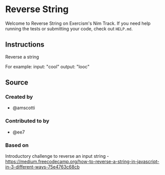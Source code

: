 # Reverse String

Welcome to Reverse String on Exercism's Nim Track.
If you need help running the tests or submitting your code, check out `HELP.md`.

## Instructions

Reverse a string

For example:
input: "cool"
output: "looc"

## Source

### Created by

- @amscotti

### Contributed to by

- @ee7

### Based on

Introductory challenge to reverse an input string - https://medium.freecodecamp.org/how-to-reverse-a-string-in-javascript-in-3-different-ways-75e4763c68cb